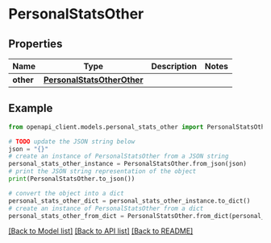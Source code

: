 # PersonalStatsOther


## Properties

Name | Type | Description | Notes
------------ | ------------- | ------------- | -------------
**other** | [**PersonalStatsOtherOther**](PersonalStatsOtherOther.md) |  | 

## Example

```python
from openapi_client.models.personal_stats_other import PersonalStatsOther

# TODO update the JSON string below
json = "{}"
# create an instance of PersonalStatsOther from a JSON string
personal_stats_other_instance = PersonalStatsOther.from_json(json)
# print the JSON string representation of the object
print(PersonalStatsOther.to_json())

# convert the object into a dict
personal_stats_other_dict = personal_stats_other_instance.to_dict()
# create an instance of PersonalStatsOther from a dict
personal_stats_other_from_dict = PersonalStatsOther.from_dict(personal_stats_other_dict)
```
[[Back to Model list]](../README.md#documentation-for-models) [[Back to API list]](../README.md#documentation-for-api-endpoints) [[Back to README]](../README.md)


